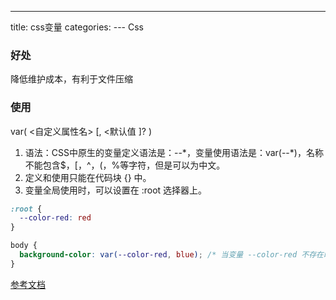 ---
title: css变量
categories: 
--- Css

### 好处

降低维护成本，有利于文件压缩

### 使用

var( <自定义属性名> [, <默认值 ]? )

1. 语法：CSS中原生的变量定义语法是：--\*，变量使用语法是：var(--\*)，名称不能包含$，[，^，(，%等字符，但是可以为中文。
2. 定义和使用只能在代码块 {} 中。
3. 变量全局使用时，可以设置在 :root 选择器上。

```css
:root {
  --color-red: red
}

body {
  background-color: var(--color-red, blue); /* 当变量 --color-red 不存在时，使用默认值 */
}
```

[参考文档](https://www.zhangxinxu.com/wordpress/2016/11/css-css3-variables-var/)

